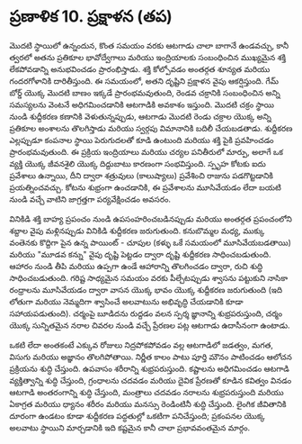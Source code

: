 # ప్రణాళిక 10. ప్రక్షాళన (తప)

మొదటి స్థాయిలో ఉన్నందున, కొంత సమయం వరకు ఆటగాడు చాలా బాగానే ఉండవచ్చు, కానీ త్వరలో అతను ప్రతికూల భావోద్వేగాలు మరియు ఇంద్రియాలకు సంబంధించిన ముఖ్యమైన శక్తి లేకపోవడాన్ని అనుభవించడం ప్రారంభిస్తాడు. శక్తి కోల్పోవడం అంతర్గత శూన్యత మరియు గందరగోళానికి దారితీస్తుంది. ఈ సమయంలో, అతని దృష్టిని ప్రక్షాళన వైపు ఆకర్షిస్తుంది. గేమ్ బోర్డ్ యొక్క మొదటి బాణం ఇక్కడే ప్రారంభమవుతుంది, రెండవ చక్రానికి సంబంధించిన అన్ని సమస్యలను వెంటనే అధిగమించడానికి ఆటగాడికి అవకాశం ఇస్తుంది. మొదటి చక్రం స్థాయి నుండి శుద్దీకరణ కణానికి వెళుతున్నప్పుడు, ఆటగాడు మొదటి రెండు చక్రాల యొక్క అన్ని ప్రతికూల అంశాలను తొలగిస్తాడు మరియు స్వర్గపు విమానానికి బదిలీ చేయబడతాడు. శుద్దీకరణ ఎల్లప్పుడూ కంపనాల స్థాయి పెరుగుదలతో కూడి ఉంటుంది మరియు శక్తి పైకి ప్రవహించడం ప్రారంభమవుతుంది. ఈ ప్రక్రియ ఇంద్రియాలు మరియు చర్యల పనితీరులో మార్పు, అలాగే ఒక వ్యక్తి యొక్క జీవనశైలి యొక్క దిద్దుబాటు కారణంగా సంభవిస్తుంది. స్పృహ కోటకు ఐదు ప్రవేశాలు ఉన్నాయి, దీని ద్వారా శత్రువులు (కాలుష్యాలు) ప్రవేశించి రాజును పడగొట్టడానికి ప్రయత్నించవచ్చు. కోటను శుభ్రంగా ఉంచడానికి, ఈ ప్రవేశాలను మూసివేయడం లేదా బయటి నుండి వచ్చే వాటిని జాగ్రత్తగా పర్యవేక్షించడం అవసరం.

వినికిడి శక్తి బాహ్య ప్రపంచం నుండి ఉపసంహరించబడినప్పుడు మరియు అంతర్గత ప్రపంచంలోని శబ్దాల వైపు మళ్లినప్పుడు వినికిడి శుద్దీకరణ జరుగుతుంది. కనుబొమ్మల మధ్య, ముక్కు వంతెనకు కొద్దిగా పైన ఉన్న పాయింట్ - చూపుల (కళ్ళు ఒకే సమయంలో మూసివేయబడతాయి) మరియు "మూడవ కన్ను" వైపు దృష్టి పెట్టడం ద్వారా దృష్టి శుద్దీకరణ సాధించబడుతుంది. ఆహారం నుండి తీపి మరియు ఉప్పగా ఉండే ఆహారాన్ని తొలగించడం ద్వారా, రుచి శుద్ధి సాధించబడుతుంది. గరిష్ట సాధ్యమైన సమయం వరకు పీల్చేటప్పుడు శ్వాసను పట్టుకుని నాసికా రంధ్రాలను మూసివేయడం ద్వారా వాసన యొక్క భావం యొక్క శుద్దీకరణ జరుగుతుంది (ఇది లోతుగా మరియు నెమ్మదిగా శ్వాసించే అలవాటును అభివృద్ధి చేయడానికి కూడా సహాయపడుతుంది). చర్మంపై బూడిదను రుద్దడం వలన స్పర్శ జ్ఞానాన్ని శుభ్రపరుస్తుంది, చర్మం యొక్క సున్నితమైన నరాల చివరల నుండి వచ్చే ప్రేరణల పట్ల ఆటగాడు ఉదాసీనంగా ఉంటాడు.

ఒకటి లేదా అంతకంటే ఎక్కువ రోజులు నిద్రపోకపోవడం వల్ల ఆటగాడిలో జడత్వం, మగత, విసుగు మరియు అజ్ఞానం తొలగిపోతాయి. నిర్ణీత కాలం పాటు పూర్తి మౌనం పాటించడం ఆలోచన ప్రక్రియను శుద్ధి చేస్తుంది. ఉపవాసం శరీరాన్ని శుభ్రపరుస్తుంది. కష్టాలను అధిగమించడం ఆటగాడి వ్యక్తిత్వాన్ని శుద్ధి చేస్తుంది, గ్రంధాలను చదవడం మరియు దైవిక ప్రేరణతో కూడిన కవిత్వం వినడం ఆటగాడి అంతరంగాన్ని శుద్ధి చేస్తుంది, మంత్రాలు చదవడం నరాలను శుభ్రపరుస్తుంది మరియు ఏకాగ్రత మరియు ధ్యానం శరీరం మరియు మనస్సు రెండింటినీ శుద్ధి చేస్తుంది. లైంగిక జీవితానికి దూరంగా ఉండటం కూడా శుద్దీకరణ పద్ధతుల్లో ఒకటిగా పనిచేస్తుంది; ప్రకంపనల యొక్క అలవాటు స్థాయిని మార్చడానికి ఇది కష్టమైన కానీ చాలా ప్రభావవంతమైన మార్గం.
